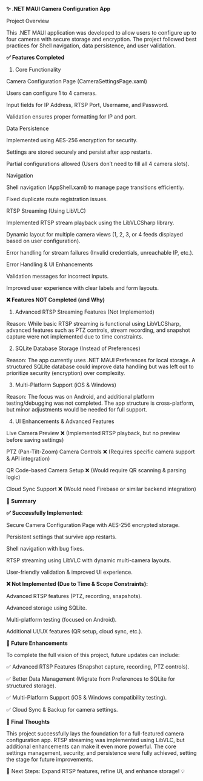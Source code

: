 **✨ .NET MAUI Camera Configuration App**

Project Overview

This .NET MAUI application was developed to allow users to configure up to four cameras with secure storage and encryption. The project followed best practices for Shell navigation, data persistence, and user validation.

**✅ Features Completed**

1. Core Functionality

Camera Configuration Page (CameraSettingsPage.xaml)

Users can configure 1 to 4 cameras.

Input fields for IP Address, RTSP Port, Username, and Password.

Validation ensures proper formatting for IP and port.

Data Persistence

Implemented using AES-256 encryption for security.

Settings are stored securely and persist after app restarts.

Partial configurations allowed (Users don’t need to fill all 4 camera slots).

Navigation

Shell navigation (AppShell.xaml) to manage page transitions efficiently.

Fixed duplicate route registration issues.

RTSP Streaming (Using LibVLC)

Implemented RTSP stream playback using the LibVLCSharp library.

Dynamic layout for multiple camera views (1, 2, 3, or 4 feeds displayed based on user configuration).

Error handling for stream failures (Invalid credentials, unreachable IP, etc.).

Error Handling & UI Enhancements

Validation messages for incorrect inputs.

Improved user experience with clear labels and form layouts.

**❌ Features NOT Completed (and Why)**

1. Advanced RTSP Streaming Features (Not Implemented)

Reason: While basic RTSP streaming is functional using LibVLCSharp, advanced features such as PTZ controls, stream recording, and snapshot capture were not implemented due to time constraints.

2. SQLite Database Storage (Instead of Preferences)

Reason: The app currently uses .NET MAUI Preferences for local storage. A structured SQLite database could improve data handling but was left out to prioritize security (encryption) over complexity.

3. Multi-Platform Support (iOS & Windows)

Reason: The focus was on Android, and additional platform testing/debugging was not completed. The app structure is cross-platform, but minor adjustments would be needed for full support.

4. UI Enhancements & Advanced Features

Live Camera Preview ❌ (Implemented RTSP playback, but no preview before saving settings)

PTZ (Pan-Tilt-Zoom) Camera Controls ❌ (Requires specific camera support & API integration)

QR Code-based Camera Setup ❌ (Would require QR scanning & parsing logic)

Cloud Sync Support ❌ (Would need Firebase or similar backend integration)

**📌 Summary**

**✅ Successfully Implemented:**

Secure Camera Configuration Page with AES-256 encrypted storage.

Persistent settings that survive app restarts.

Shell navigation with bug fixes.

RTSP streaming using LibVLC with dynamic multi-camera layouts.

User-friendly validation & improved UI experience.

**❌ Not Implemented (Due to Time & Scope Constraints):**

Advanced RTSP features (PTZ, recording, snapshots).

Advanced storage using SQLite.

Multi-platform testing (focused on Android).

Additional UI/UX features (QR setup, cloud sync, etc.).

**🔄 Future Enhancements**

To complete the full vision of this project, future updates can include:

✅ Advanced RTSP Features (Snapshot capture, recording, PTZ controls).

✅ Better Data Management (Migrate from Preferences to SQLite for structured storage).

✅ Multi-Platform Support (iOS & Windows compatibility testing).

✅ Cloud Sync & Backup for camera settings.

**🚀 Final Thoughts**

This project successfully lays the foundation for a full-featured camera configuration app. RTSP streaming was implemented using LibVLC, but additional enhancements can make it even more powerful. The core settings management, security, and persistence were fully achieved, setting the stage for future improvements.

🔹 Next Steps: Expand RTSP features, refine UI, and enhance storage! 💡

